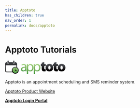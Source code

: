 ```yaml
---
title: Apptoto
has_children: true
nav_order: 1
permalink: docs/apptoto
---
```


# Apptoto Tutorials

<img src="/assets/apptoto/logo.png" style="width:200px;"/>

Apptoto is an appointment scheduling and SMS reminder system.

<a href="https://www.apptoto.com/">Apptoto Product Website</a>

<a href="https://secure5.apptoto.com/portal">**Apptoto Login Portal**</a>
